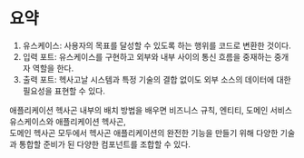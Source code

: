 # 요약

1. 유스케이스: 사용자의 목표를 달성할 수 있도록 하는 행위를 코드로 변환한 것이다.
2. 입력 포트: 유스케이스를 구현하고 외부와 내부 사이의 통신 흐름을 중재하는 중개자 역할을 한다.
3. 출력 포트: 헥사고날 시스템과 특정 기술의 결합 없이도 외부 소스의 데이터에 대한 필요성을 표현할 수 있다.

애플리케이션 헥사곤 내부의 배치 방법을 배우면 비즈니스 규칙, 엔티티, 도메인 서비스 유스케이스와 애플리케이션 헥사곤,<br/>
도메인 헥사곤 모두에서 헥사곤 애플리케이션의 완전한 기능을 만들기 위해 다양한 기술과 통합할 준비가 된 다양한 컴포넌트를 조합할 수 있다.<br/>
